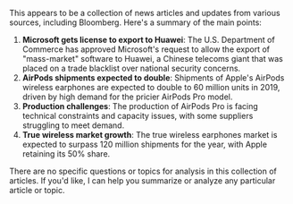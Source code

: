 This appears to be a collection of news articles and updates from various sources, including Bloomberg. Here's a summary of the main points:

1. **Microsoft gets license to export to Huawei**: The U.S. Department of Commerce has approved Microsoft's request to allow the export of "mass-market" software to Huawei, a Chinese telecoms giant that was placed on a trade blacklist over national security concerns.
2. **AirPods shipments expected to double**: Shipments of Apple's AirPods wireless earphones are expected to double to 60 million units in 2019, driven by high demand for the pricier AirPods Pro model.
3. **Production challenges**: The production of AirPods Pro is facing technical constraints and capacity issues, with some suppliers struggling to meet demand.
4. **True wireless market growth**: The true wireless earphones market is expected to surpass 120 million shipments for the year, with Apple retaining its 50% share.

There are no specific questions or topics for analysis in this collection of articles. If you'd like, I can help you summarize or analyze any particular article or topic.